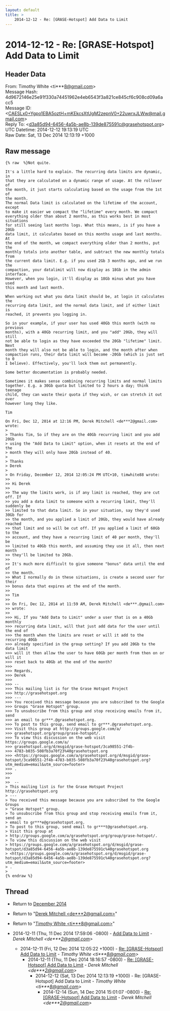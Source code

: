```yaml
---
layout: default
title: >
    2014-12-12 - Re: [GRASE-Hotspot] Add Data to Limit
---
```


# 2014-12-12 - Re: [GRASE-Hotspot] Add Data to Limit

## Header Data

From: Timothy White \<ti***8@gmail.com\><br>
Message Hash: 4d9672146e25e91f330a74451962e4eb6543f3a821ce845cf6c908cd09a6acc5<br>
Message ID: \<CAESLx0+Ygpo1EBA5oztH+mKEkcsXtUgM2zepnV0+22uwrxJLWw@mail.gmail.com\><br>
Reply To: \<d3a85d94-6456-4a5b-ae8b-139de875591c@grasehotspot.org\><br>
UTC Datetime: 2014-12-12 19:13:19 UTC<br>
Raw Date: Sat, 13 Dec 2014 12:13:19 +1000<br>

## Raw message

```
{% raw  %}Not quite.

It's a little hard to explain. The recurring data limits are dynamic, in
that they are calculated on a dynamic range of usage. At the rollover of
the month, it just starts calculating based on the usage from the 1st of
the month.
The normal Data limit is calculated on the lifetime of the account, except
to make it easier we compact the "lifetime" every month. We compact
everything older than about 2 months, as this works best in most situations
for still seeing last months logs. What this means, is if you have a 20Gb
data limit, it calculates based on this months usage and last months. At
the end of the month, we compact everything older than 2 months, put the
monthly totals into another table, and subtract the new monthly totals from
the current data limit. E.g. if you used 2Gb 3 months ago, and we run the
compaction, your datalimit will now display as 18Gb in the admin interface.
However, when you login, it'll display as 18Gb minus what you have used
this month and last month.

When working out what you data limit should be, at login it calculates the
recurring data limit, and the normal data limit, and if either limit is
reached, it prevents you logging in.

So in your example, if your user has used 40Gb this month (with no previous
months), with a 40Gb recurring limit, and you "add" 20Gb, they will still
not be able to login as they have exceeded the 20Gb "lifetime" limit. Next
month they will also not be able to login, and the month after when
compaction runs, their data limit will become -20Gb (which is just set to 0
I believe). Effectively, you'll lock them out permanently.

Some better documentation is probably needed.

Sometimes it makes sense combining recurring limits and normal limits
together. E.g. a 30Gb quota but limited to 2 hours a day; think teenage
child, they can waste their quota if they wish, or can stretch it out over
however long they like.

Tim

On Fri, Dec 12, 2014 at 12:16 PM, Derek Mitchell <de***2@gmail.com>
wrote:
>
> Thanks Tim, So if they are on the 40Gb recurring limit and you add 20Gb
> using the "Add Data to Limit" option, when it resets at the end of the
> month they will only have 20Gb instead of 40.
>
> Thanks
> Derek
>
> On Friday, December 12, 2014 12:05:24 PM UTC+10, timwhite88 wrote:
>>
>> Hi Derek
>>
>> The way the limits work, is if any limit is reached, they are cut off. If
>> you add a data limit to someone with a recurring limit, they'll suddenly be
>> limited to that data limit. So in your situation, say they'd used 30Gb for
>> the month, and you applied a limit of 20Gb, they would have already reached
>> that limit and so will be cut off. If you applied a limit of 60Gb to the
>> account, and they have a recurring limit of 40 per month, they'll be
>> limited to 40Gb this month, and assuming they use it all, then next month
>> they'll be limited to 20Gb.
>>
>> It's much more difficult to give someone "bonus" data until the end of
>> the month.
>> What I normally do in these situations, is create a second user for their
>> bonus data that expires at the end of the month.
>>
>> Tim
>>
>> On Fri, Dec 12, 2014 at 11:59 AM, Derek Mitchell <de***.@gmail.com>
>> wrote:
>>
>>> Hi, If you "Add Data to Limit" under a user that is on a 40Gb monthly
>>> recurring data limit, will that just add data for the user until the end of
>>> the month when the limits are reset or will it add to the recurring 40Gb
>>> already specified in the group setting? If you add 20Gb to the data limit
>>> will it then allow the user to have 60Gb per month from then on or will it
>>> reset back to 40Gb at the end of the month?
>>>
>>> Regards,
>>> Derek
>>>
>>> --
>>> This mailing list is for the Grase Hotspot Project
>>> http://grasehotspot.org
>>> ---
>>> You received this message because you are subscribed to the Google
>>> Groups "Grase Hotspot" group.
>>> To unsubscribe from this group and stop receiving emails from it, send
>>> an email to gr***.@grasehotspot.org.
>>> To post to this group, send email to gr***.@grasehotspot.org.
>>> Visit this group at http://groups.google.com/a/
>>> grasehotspot.org/group/grase-hotspot/.
>>> To view this discussion on the web visit https://groups.google.com/a/
>>> grasehotspot.org/d/msgid/grase-hotspot/3ca98551-2f4b-
>>> 4783-b035-508fb3a70f23%40grasehotspot.org
>>> <https://groups.google.com/a/grasehotspot.org/d/msgid/grase-hotspot/3ca98551-2f4b-4783-b035-508fb3a70f23%40grasehotspot.org?utm_medium=email&utm_source=footer>
>>> .
>>>
>>
>>  --
> This mailing list is for the Grase Hotspot Project http://grasehotspot.org
> ---
> You received this message because you are subscribed to the Google Groups
> "Grase Hotspot" group.
> To unsubscribe from this group and stop receiving emails from it, send an
> email to gr***e@grasehotspot.org.
> To post to this group, send email to gr***t@grasehotspot.org.
> Visit this group at
> http://groups.google.com/a/grasehotspot.org/group/grase-hotspot/.
> To view this discussion on the web visit
> https://groups.google.com/a/grasehotspot.org/d/msgid/grase-hotspot/d3a85d94-6456-4a5b-ae8b-139de875591c%40grasehotspot.org
> <https://groups.google.com/a/grasehotspot.org/d/msgid/grase-hotspot/d3a85d94-6456-4a5b-ae8b-139de875591c%40grasehotspot.org?utm_medium=email&utm_source=footer>
> .
>
{% endraw %}
```

## Thread

+ Return to [December 2014](/archive/2014/12)

+ Return to "[Derek Mitchell <de***2<span>@</span>gmail.com>](/authors/de___2_at_gmail_com)"
+ Return to "[Timothy White <ti***8<span>@</span>gmail.com>](/authors/ti___8_at_gmail_com)"

+ 2014-12-11 (Thu, 11 Dec 2014 17:59:06 -0800) - [Add Data to Limit](/archive/2014/12/2d3a17c8c6d557296bc5c12a2fa1ea4195b88271bbb8790d56b4ba787f7a530d) - _Derek Mitchell \<de***2@gmail.com\>_
  + 2014-12-11 (Fri, 12 Dec 2014 12:05:22 +1000) - [Re: [GRASE-Hotspot] Add Data to Limit](/archive/2014/12/80a8aff4d1c28f158a99d5a49cbd4d2bfb2627b0e01520382f3ed1710ce61305) - _Timothy White \<ti***8@gmail.com\>_
    + 2014-12-11 (Thu, 11 Dec 2014 18:16:57 -0800) - [Re: [GRASE-Hotspot] Add Data to Limit](/archive/2014/12/98d32a003b60497f6fc8f9bd5638591bad2b431c9effc4a13b5268ed02a35fd6) - _Derek Mitchell \<de***2@gmail.com\>_
      + 2014-12-12 (Sat, 13 Dec 2014 12:13:19 +1000) - Re: [GRASE-Hotspot] Add Data to Limit - _Timothy White \<ti***8@gmail.com\>_
        + 2014-12-14 (Sun, 14 Dec 2014 15:01:07 -0800) - [Re: [GRASE-Hotspot] Add Data to Limit](/archive/2014/12/bff50bddcf82786b52612d9ba4e9db2580804dcf6e43b8bdb7f80fee271bd310) - _Derek Mitchell \<de***2@gmail.com\>_

